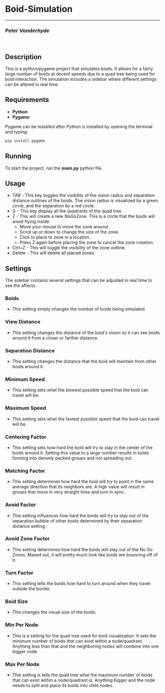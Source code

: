 # Boid-Simulation
<hr>

### *Peter Vanderhyde*
<br>

## Description
This is a python/pygame project that simulates boids. It allows for a fairly large number of boids at decent speeds due to a quad tree being used for boid interaction. The simulation includes a sidebar where different settings can be altered in real time.

## Requirements
- **Python**
- **Pygame**

Pygame can be installed after Python is installed by opening the terminal and typing:
``` cmd
pip install pygame
```

## Running
To start the project, run the ***main.py*** python file.

## Usage
- TAB - This key toggles the visibility of the vision radius and separation distance outlines of the boids. The vision radius is visualized by a green circle, and the separation by a red circle.
- G - This key display all the quadrants of the quad tree.
- Z - This will create a new NoGoZone. This is a circle that the boids will avoid flying inside.
  * Move your mouse to move the zone around.
  * Scroll up or down to change the size of the zone.
  * Click to place to zone in a location.
  * Press Z again before placing the zone to cancel the zone creation.
- Ctrl+Z - This will toggle the visibility of the zone outline.
- Delete - This will delete all placed zones

## Settings
The sidebar contains several settings that can be adjusted in real time to see the affects.

### Boids
* This setting simply changes the number of boids being simulated.

### View Distance
* This setting changes the distance of the boid's vision so it can see boids around it from a closer or farther distance.

### Separation Distance
* This setting changes the distance that the boid will maintain from other boids around it.

### Minimum Speed
* This setting sets what the slowest possible speed that the boid can travel will be.

### Maximum Speed
* This setting sets what the fastest possible speed that the boid can travel will be.

### Centering Factor
* This setting sets how hard the boid will try to stay in the center of the boids around it. Setting this value to a large number results in boids forming into densely packed groups and not spreading out.

### Matching Factor
* This setting determines how hard the boid will try to point in the same average direction that its neighbors are. A high value will result in groups that move in very straight lines and turn in sync.

### Avoid Factor
* This setting influences how hard the boids will try to stay out of the separation bubble of other boids determined by their separation distance setting.

### Avoid Zone Factor
* This setting determines how hard the boids will stay out of the No Go Zones. Maxed out, it will pretty much look like boids are bouncing off of it.

### Turn Factor
* This setting tells the boids how hard to turn around when they travel outside the border.

### Boid Size
* This changes the visual size of the boids.

### Min Per Node
* This is a setting for the quad tree used for boid visualization. It sets the minimum number of boids that can exist within a node/quadrant. Anything less than that and the neighboring nodes will combine into one bigger node.

### Max Per Node
* This setting is tells the quad tree what the maximum number of boids that can exist within a node/quadrant is. Anything bigger and the node needs to split and place its boids into child nodes.
